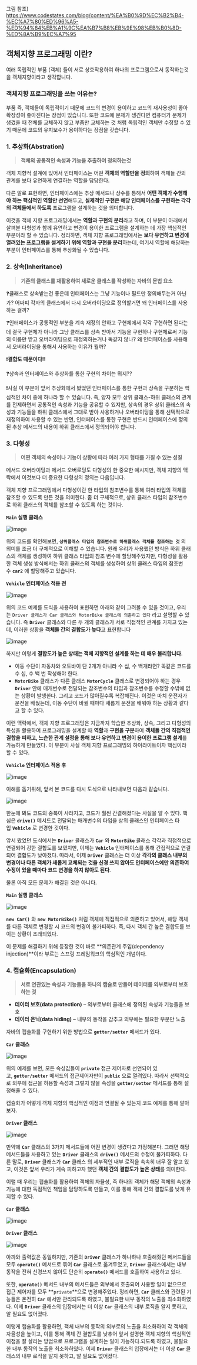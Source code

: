 그림 참조) https://www.codestates.com/blog/content/%EA%B0%9D%EC%B2%B4-%EC%A7%80%ED%96%A5-%ED%94%84%EB%A1%9C%EA%B7%B8%EB%9E%98%EB%B0%8D-%ED%8A%B9%EC%A7%95

## 객체지향 프로그래밍 이란?

여러 독립적인 부품 (객체) 들이 서로 상호작용하여 하나의 프로그램으로서 동작하는것을 객체지향이라고 생각합니다.

### **객체지향 프로그래밍을 쓰는 이유는?**

부품 즉, 객체들이 독립적이기 때문에 코드의 변경이 용이하고 코드의 재사용성이 좋아 확장성이 좋아진다는 장점이 있습니다. 또한 코드에 문제가 생긴다면 컴퓨터가 문제가 생겼을 때 전체를 교체하지 않고 부품만 교체하는 것 처럼 독립적인 객체만 수정할 수 있기 때문에 코드의 유지보수가 용이하다는 장점을 갖습니다.

### **1. 추상화(Abstration)**

> **객체의 공통적인 속성과 기능을 추출하여 정의하는것**
> 

객체 지향적 설계에 있어서 인터페이스는 어떤 **객체의 역할만을 정의**하여 객체들 간의 관계를 보다 유연하게 연결하는 역할을 담당한다.

다른 말로 표현하면, 인터페이스에는 추상 메서드나 상수를 통해서 **어떤 객체가 수행해야 하는 핵심적인 역할만 선언**해두고, **실제적인 구현은 해당 인터페이스를 구현하는 각각의 객체들에서 하도록** 프로그램을 설계하는 것을 의미합니다.

이것을 객체 지향 프로그래밍에서는 **역할과 구현의 분리**라고 하며, 이 부분이 아래에서 살펴볼 다형성과 함께 유연하고 변경이 용이한 프로그램을 설계하는 데 가장 핵심적인 부분이라 할 수 있습니다. 정리하면, 객체 지향 프로그래밍에서는 **보다 유연하고 변경에 열려있는 프로그램을 설계하기 위해 역할과 구현을 분리**하는데, 여기서 역할에 해당하는 부분이 인터페이스를 통해 추상화될 수 있습니다.

### **2. 상속(Inheritance)**

> **기존의 클래스를 재활용하여 새로운 클래스를 작성하는 자바의 문법 요소**
> 

❓클래스로 상속받는건 좋은데 인터페이스는 그냥 기능이나 필드만 정의해두는거 아닌가? 어짜피 각자의 클래스에서 다시 오버라이딩으로 정의할거면 왜 인터페이스를 사용하는 걸까?

❓인터페이스가 공통적인 부분을 계속 재정의 안하고 구현체에서 각각 구현하면 된다는데 결국 구현체가 아니라 그냥 클래스를 상속 받아서 기능을 구현하나 구현체로써 기능의 이름만 받고 오버라이딩으로 재정의하는거나 똑같지 않나? 왜 인터페이스를 사용해서 오버라이딩을 통해서 사용하는 이유가 뭘까?

❗**결합도 때문이다!!**

❓상속과 인터페이스와 추상화를 통한 구현의 차이는 뭐지??

❗사실 이 부분이 앞서 추상화에서 봤었던 인터페이스를 통한 구현과 상속을 구분하는 핵심적인 차이 중에 하나라 할 수 있습니다. 즉, 양자 모두 상위 클래스-하위 클래스의 관계를 전제하면서 공통적인 속성과 기능을 공유할 수 있지만, 상속의 경우 상위 클래스의 속성과 기능들을 하위 클래스에서 그대로 받아 사용하거나 오버라이딩을 통해 선택적으로 재정의하여 사용할 수 있는 반면, 인터페이스를 통한 구현은 반드시 인터페이스에 정의된 추상 메서드의 내용이 하위 클래스에서 정의되어야 합니다.

### **3. 다형성**

> **어떤 객체의 속성이나 기능이 상황에 따라 여러 가지 형태를 가질 수 있는 성질**
> 

메서드 오버라이딩과 메서드 오버로딩도 다형성의 한 중요한 예시지만, 객체 지향의 맥락에서 이것보다 더 중요한 다형성의 정의는 다음입니다.

객체 지향 프로그래밍에서 다형성이란 한 타입의 참조변수를 통해 여러 타입의 객체를 참조할 수 있도록 만든 것을 의미한다. 좀 더 구체적으로, 상위 클래스 타입의 참조변수로 하위 클래스의 객체를 참조할 수 있도록 하는 것이다. 

**`Main` 실행 클래스**

![image](https://github.com/noxknow/Web_development_knowledge/assets/122594223/a847581b-329a-40bd-a47c-b6d0de665ca7)

위의 코드를 확인해보면, **`상위클래스 타입의 참조변수로 하위클래스 객체를 참조하는 것`** 의 의미를 조금 더 구체적으로 이해할 수 있습니다. 원래 우리가 사용했던 방식은 하위 클래스의 객체를 생성하여 하위 클래스 타입의 참조 변수에 할당해주었지만, 다형성을 활용한 객체 생성 방식에서는 하위 클래스의 객체를 생성하여 상위 클래스 타입의 참조변수 **`car2`** 에 할당해주고 있습니다.

**`Vehicle` 인터페이스 적용 전**

![image](https://github.com/noxknow/Web_development_knowledge/assets/122594223/d4ab5d02-9566-4e95-8873-e1831981f542)

위의 코드 예제를 도식을 사용하여 표현하면 아래와 같이 그려볼 수 있을 것이고, 우리는 `Driver 클래스가 Car 클래스와 MotorBike 클래스에 의존하고 있다` 라고 설명할 수 있습니다. 즉 **`Driver`** 클래스와 다른 두 개의 클래스가 서로 직접적인 관계를 가지고 있는데, 이러한 상황을 **객체들 간의 결합도가 높다**고 표현합니다

![image](https://github.com/noxknow/Web_development_knowledge/assets/122594223/0360ea40-2de3-4557-80a1-2f02b83c109f)

하지만 이렇게 **결합도가 높은 상태는 객체 지향적인 설계를 하는 데 매우 불리합니다.**

- 이동 수단이 자동차와 오토바이 단 2개가 아니라 수 십, 수 백개라면? 똑같은 코드를 수 십, 수 백 번 작성해야 한다.
- **`MotorBike`** 클래스가 다른 클래스 **`MotorCycle`** 클래스로 변경되어야 하는 경우 **`Driver`** 안에 매개변수로 전달되는 참조변수의 타입과 참조변수를 수정할 수밖에 없는 상황이 발생한다. 그리고 코드가 많아질수록 복잡해진다. 이것은 마치 운전자가 운전을 배웠는데, 이동 수단이 바뀔 때마다 새롭게 운전을 배워야 하는 상황과 같다고 할 수 있다.

이런 맥락에서, 객체 지향 프로그래밍은 지금까지 학습한 추상화, 상속, 그리고 다형성의 특성을 활용하여 프로그래밍을 설계할 때 **역할**과 **구현을 구분**하여 **객체들 간의 직접적인 결합을 피하고, 느슨한 관계 설정을 통해 보다 유연하고 변경이 용이한 프로그램 설계**를 가능하게 만들었다. 이 부분이 사실 객체 지향 프로그래밍의 하이라이트이자 핵심이라 할 수 있다.

**`Vehicle` 인터페이스 적용 후**

![image](https://github.com/noxknow/Web_development_knowledge/assets/122594223/a00e9a3f-f87b-4d0c-9571-dc399ad80e18)

이해를 돕기위해, 앞서 본 코드를 다시 도식으로 나타내보면 다음과 같습니다.

![image](https://github.com/noxknow/Web_development_knowledge/assets/122594223/5bde34d7-7bf7-420b-aa75-26aa2c108eb2)

한눈에 봐도 코드의 중복이 사라지고, 코드가 훨씬 간결해졌다는 사실을 알 수 있다. 핵심은 **`drive()`** 메서드로 전달되는 매개변수의 타입을 상위 클래스인 인터페이스 타입 **`Vehicle`** 로 변경한 것이다. 

앞서 봤었던 도식에서는 **`Driver`** 클래스가 **`Car`** 와 **`MotorBike`** 클래스 각각과 직접적으로 연결되어 강한 결합도를 보였지만, 이제는 **`Vehicle`** 인터페이스를 통해 간접적으로 연결되어 결합도가 낮아졌다. 따라서, 이제 **`Driver`** 클래스는 더 이상 **각각의 클래스 내부의 변경이나 다른 객체가 새롭게 교체되는 것을 신경 쓰지 않아도 인터페이스에만 의존하여 수정이 있을 때마다 코드 변경을 하지 않아도 된다**.

물론 아직 모든 문제가 해결된 것은 아니다.

**`Main` 실행 클래스**

![image](https://github.com/noxknow/Web_development_knowledge/assets/122594223/ef8eca82-06d8-4295-8391-11b321788b01)

**`new Car()`** 와 **`new MotorBike()`** 처럼 객체에 직접적으로 의존하고 있어서, 해당 객체를 다른 객체로 변경할 시 코드의 변경이 불가피하다. 즉, 다시 객체 간 높은 결합도를 보이는 상황이 초래되었다.

이 문제를 해결하기 위해 등장한 것이 바로 **의존관계 주입(dependency injection)**이라 부르는 스프링 프레임워크의 핵심적인 개념이다.

### **4. 캡슐화(Encapsulation)**

> **서로 연관있는 속성과 기능들을 하나의 캡슐로 만들어 데이터를 외부로부터 보호하는 것**
> 
- **데이터 보호(data protection)** – 외부로부터 클래스에 정의된 속성과 기능들을 보호
- **데이터 은닉(data hiding)** – 내부의 동작을 감추고 외부에는 필요한 부분만 노출

자바의 캡슐화를 구현하기 위한 방법으로 **`getter/setter`** 메서드가 있다. 

**`Car` 클래스**

![image](https://github.com/noxknow/Web_development_knowledge/assets/122594223/ca810e7b-c4eb-45f7-9c65-768d31c618b5)

위의 예제를 보면, 모든 속성값들이 **`private`** 접근 제어자로 선언되어 있고, **`getter/setter`** 메서드의 접근제어자만이 **`public`** 으로 열려있다. 따라서 선택적으로 외부에 접근을 허용할 속성과 그렇지 않을 속성을 **`getter/setter`** 메서드를 통해 설정해줄 수 있다.

캡슐화가 어떻게 객체 지향의 핵심적인 이점과 연결될 수 있는지 코드 예제를 통해 알아보자.

**`Driver` 클래스**

![image](https://github.com/noxknow/Web_development_knowledge/assets/122594223/8b8a184a-9280-4802-8175-40a20b662631)

만약에 **`Car`** 클래스의 3가지 메서드들에 어떤 변경이 생겼다고 가정해본다. 그러면 해당 메서드들을 사용하고 있는 **`Driver`** 클래스의 **`drive()`** 메서드의 수정이 불가피하다. 다른 말로, **`Driver`** 클래스가 **`Car`** 클래스 의 세부적인 내부 로직을 속속히 너무 잘 알고 있고, 이것은 앞서 우리가 계속 피하고자 했던 **객체 간의 결합도가 높은 상태**를 의미한다.

이럴 때 우리는 캡슐화를 활용하여 객체의 자율성, 즉 하나의 객체가 해당 객체의 속성과 기능에 대한 독점적인 책임을 담당하도록 만들고, 이를 통해 객체 간의 결합도를 낮게 유지할 수 있다.

**`Car` 클래스**

![image](https://github.com/noxknow/Web_development_knowledge/assets/122594223/4c4b0b38-a97a-4079-b8d2-c3460a0a2897)

**`Driver` 클래스**

![image](https://github.com/noxknow/Web_development_knowledge/assets/122594223/7e9dc5de-983b-436c-aaad-4e3925214388)

아까와 출력값은 동일하지만, 기존의 **`Driver`** 클래스가 하나하나 호출해줬던 메서드들을 모두 **`operate()`** 메서드로 묶어 **`Car`** 클래스로 옮겨두었고, **`Driver`** 클래스에서는 내부 동작을 전혀 신경쓰지 않아도 단순히 **`operate()`** 메서드를 호출하여 사용하고 있다.

또한, **`operate()`** 메서드 내부의 메서드들은 외부에서 호출되어 사용할 일이 없으므로 접근 제어자를 모두 **`private`**으로 변경해주었다. 정리하면, **`Car`** 클래스와 관련된 기능들은 온전히 **`Car`** 에서만 관리되도록 하였고, 불필요한 내부 동작의 노출을 최소화하였다. 이제 **`Driver`** 클래스의 입장에서는 더 이상 **`Car`** 클래스의 내부 로직을 알지 못하고, 알 필요도 없어졌다.

이렇게 캡슐화를 활용하면, 객체 내부의 동작의 외부로의 노출을 최소화하여 각 객체의 자율성을 높이고, 이를 통해 객체 간 결합도를 낮추어 앞서 설명한 객체 지향의 핵심적인 이점을 잘 살리는 방법으로 프로그램을 설계하는 일이 가능하다.되도록 하였고, 불필요한 내부 동작의 노출을 최소화하였다. 이제 **`Driver`** 클래스의 입장에서는 더 이상 **`Car`** 클래스의 내부 로직을 알지 못하고, 알 필요도 없어졌다.

